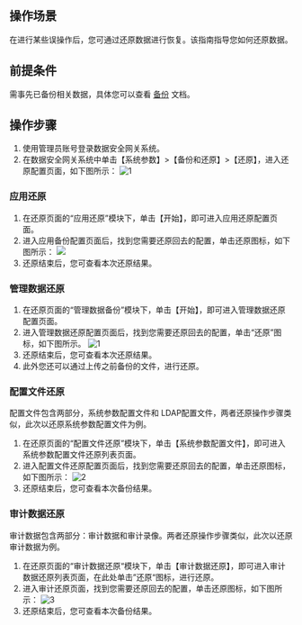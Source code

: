 ## 操作场景

在进行某些误操作后，您可通过还原数据进行恢复。该指南指导您如何还原数据。

## 前提条件

需事先已备份相关数据，具体您可以查看 [备份](https://cloud.tencent.com/document/product/1025/32391) 文档。


## 操作步骤
1. 使用管理员账号登录数据安全网关系统。
2. 在数据安全网关系统中单击【系统参数】>【备份和还原】>【还原】，进入还原配置页面，如下图所示：
![1](https://main.qcloudimg.com/raw/908b683ab9b670ab339ba6be40f55f8f.png)

### 应用还原
1. 在还原页面的“应用还原”模块下，单击【开始】，即可进入应用还原配置页面。
2. 进入应用备份配置页面后，找到您需要还原回去的配置，单击还原图标，如下图所示：
![](https://main.qcloudimg.com/raw/d2048ac4d235209a54d052a0eabf4b18.png)
3. 还原结束后，您可查看本次还原结果。


### 管理数据还原
1. 在还原页面的“管理数据备份”模块下，单击【开始】，即可进入管理数据还原配置页面。
2. 进入管理数据还原配置页面后，找到您需要还原回去的配置，单击“还原”图标，如下图所示。
![1](https://main.qcloudimg.com/raw/5f4747835d9e6beb21868a490634ec39.png)
3. 还原结束后，您可查看本次还原结果。
4. 此外您还可以通过上传之前备份的文件，进行还原。


### 配置文件还原
配置文件包含两部分，系统参数配置文件和 LDAP配置文件，两者还原操作步骤类似，此次以还原系统参数配置文件为例。
1. 在还原页面的“配置文件还原”模块下，单击【系统参数配置文件】，即可进入系统参数配置文件还原列表页面。
2. 进入配置文件还原配置页面后，找到您需要还原回去的配置，单击还原图标，如下图所示：
![2](https://main.qcloudimg.com/raw/099d6af9b77e92ced64fca5418464937.png)
3. 还原结束后，您可查看本次备份结果。



### 审计数据还原
审计数据包含两部分：审计数据和审计录像。两者还原操作步骤类似，此次以还原审计数据为例。
1. 在还原页面的“审计数据还原“模块下，单击【审计数据还原】，即可进入审计数据还原列表页面，在此处单击”还原“图标，进行还原。
2. 进入审计还原页面，找到您需要还原回去的配置，单击还原图标，如下图所示：
![3](https://main.qcloudimg.com/raw/7cd8305df5561a22d2bf3d463fe6e794.png)
3. 还原结束后，您可查看本次备份结果。
